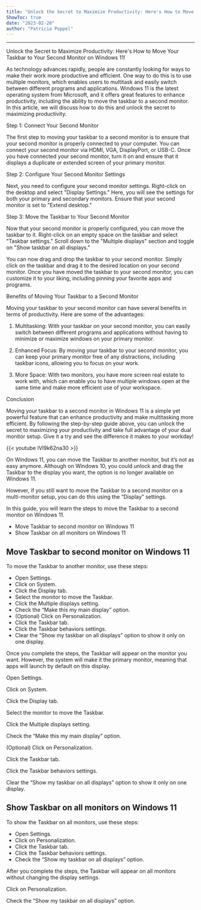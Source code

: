 ```yaml
---
title: "Unlock the Secret to Maximize Productivity: Here's How to Move Your Taskbar to Your Second Monitor on Windows 11!"
ShowToc: true 
date: "2023-02-20"
author: "Patricia Poppel"
---
```

*****
Unlock the Secret to Maximize Productivity: Here's How to Move Your Taskbar to Your Second Monitor on Windows 11!

As technology advances rapidly, people are constantly looking for ways to make their work more productive and efficient. One way to do this is to use multiple monitors, which enables users to multitask and easily switch between different programs and applications. Windows 11 is the latest operating system from Microsoft, and it offers great features to enhance productivity, including the ability to move the taskbar to a second monitor. In this article, we will discuss how to do this and unlock the secret to maximizing productivity.

Step 1: Connect Your Second Monitor

The first step to moving your taskbar to a second monitor is to ensure that your second monitor is properly connected to your computer. You can connect your second monitor via HDMI, VGA, DisplayPort, or USB-C. Once you have connected your second monitor, turn it on and ensure that it displays a duplicate or extended screen of your primary monitor.

Step 2: Configure Your Second Monitor Settings

Next, you need to configure your second monitor settings. Right-click on the desktop and select "Display Settings." Here, you will see the settings for both your primary and secondary monitors. Ensure that your second monitor is set to "Extend desktop."

Step 3: Move the Taskbar to Your Second Monitor

Now that your second monitor is properly configured, you can move the taskbar to it. Right-click on an empty space on the taskbar and select "Taskbar settings." Scroll down to the "Multiple displays" section and toggle on "Show taskbar on all displays."

You can now drag and drop the taskbar to your second monitor. Simply click on the taskbar and drag it to the desired location on your second monitor. Once you have moved the taskbar to your second monitor, you can customize it to your liking, including pinning your favorite apps and programs.

Benefits of Moving Your Taskbar to a Second Monitor

Moving your taskbar to your second monitor can have several benefits in terms of productivity. Here are some of the advantages:

1. Multitasking: With your taskbar on your second monitor, you can easily switch between different programs and applications without having to minimize or maximize windows on your primary monitor.

2. Enhanced Focus: By moving your taskbar to your second monitor, you can keep your primary monitor free of any distractions, including taskbar icons, allowing you to focus on your work.

3. More Space: With two monitors, you have more screen real estate to work with, which can enable you to have multiple windows open at the same time and make more efficient use of your workspace.

Conclusion

Moving your taskbar to a second monitor in Windows 11 is a simple yet powerful feature that can enhance productivity and make multitasking more efficient. By following the step-by-step guide above, you can unlock the secret to maximizing your productivity and take full advantage of your dual monitor setup. Give it a try and see the difference it makes to your workday!

{{< youtube IVl9k62na30 >}} 



On Windows 11, you can move the Taskbar to another monitor, but it’s not as easy anymore. Although on Windows 10, you could unlock and drag the Taskbar to the display you want, the option is no longer available on Windows 11.
 
However, if you still want to move the Taskbar to a second monitor on a multi-monitor setup, you can do this using the “Display” settings.
 
In this guide, you will learn the steps to move the Taskbar to a second monitor on Windows 11.
 
- Move Taskbar to second monitor on Windows 11
 - Show Taskbar on all monitors on Windows 11

 
## Move Taskbar to second monitor on Windows 11
 
To move the Taskbar to another monitor, use these steps:
 
- Open Settings.
 - Click on System.
 - Click the Display tab.
 - Select the monitor to move the Taskbar.
 - Click the Multiple displays setting.
 - Check the “Make this my main display” option.
 - (Optional) Click on Personalization.
 - Click the Taskbar tab.
 - Click the Taskbar behaviors settings.
 - Clear the “Show my taskbar on all displays” option to show it only on one display.

 
Once you complete the steps, the Taskbar will appear on the monitor you want. However, the system will make it the primary monitor, meaning that apps will launch by default on this display.
 
Open Settings.
 
Click on System.
 
Click the Display tab.
 
Select the monitor to move the Taskbar.
 
Click the Multiple displays setting.
 
Check the “Make this my main display” option.
 

 
(Optional) Click on Personalization.
 
Click the Taskbar tab.
 
Click the Taskbar behaviors settings.
 
Clear the “Show my taskbar on all displays” option to show it only on one display.
 
## Show Taskbar on all monitors on Windows 11
 
To show the Taskbar on all monitors, use these steps:
 
- Open Settings.
 - Click on Personalization.
 - Click the Taskbar tab.
 - Click the Taskbar behaviors settings.
 - Check the “Show my taskbar on all displays” option.

 
After you complete the steps, the Taskbar will appear on all monitors without changing the display settings.
 
Click on Personalization.
 
Check the “Show my taskbar on all displays” option.




